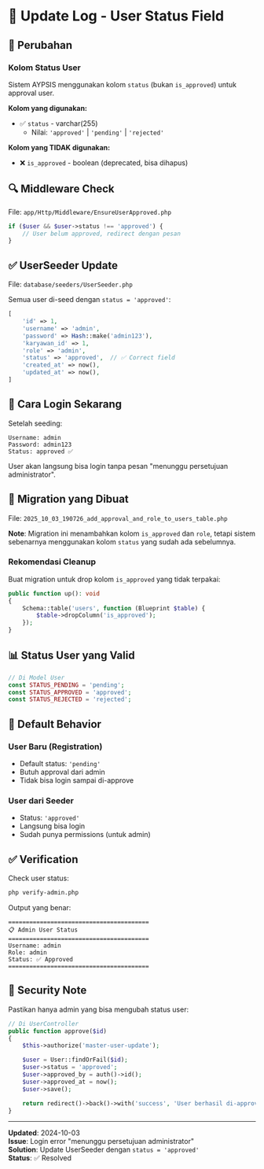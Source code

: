 # 🔧 Update Log - User Status Field

## 📝 Perubahan

### Kolom Status User

Sistem AYPSIS menggunakan kolom `status` (bukan `is_approved`) untuk approval user.

**Kolom yang digunakan:**

-   ✅ `status` - varchar(255)
    -   Nilai: `'approved'` | `'pending'` | `'rejected'`

**Kolom yang TIDAK digunakan:**

-   ❌ `is_approved` - boolean (deprecated, bisa dihapus)

## 🔍 Middleware Check

File: `app/Http/Middleware/EnsureUserApproved.php`

```php
if ($user && $user->status !== 'approved') {
    // User belum approved, redirect dengan pesan
}
```

## ✅ UserSeeder Update

File: `database/seeders/UserSeeder.php`

Semua user di-seed dengan `status = 'approved'`:

```php
[
    'id' => 1,
    'username' => 'admin',
    'password' => Hash::make('admin123'),
    'karyawan_id' => 1,
    'role' => 'admin',
    'status' => 'approved',  // ✅ Correct field
    'created_at' => now(),
    'updated_at' => now(),
]
```

## 🚀 Cara Login Sekarang

Setelah seeding:

```
Username: admin
Password: admin123
Status: approved ✅
```

User akan langsung bisa login tanpa pesan "menunggu persetujuan administrator".

## 🔧 Migration yang Dibuat

File: `2025_10_03_190726_add_approval_and_role_to_users_table.php`

**Note**: Migration ini menambahkan kolom `is_approved` dan `role`, tetapi sistem sebenarnya menggunakan kolom `status` yang sudah ada sebelumnya.

### Rekomendasi Cleanup

Buat migration untuk drop kolom `is_approved` yang tidak terpakai:

```php
public function up(): void
{
    Schema::table('users', function (Blueprint $table) {
        $table->dropColumn('is_approved');
    });
}
```

## 📊 Status User yang Valid

```php
// Di Model User
const STATUS_PENDING = 'pending';
const STATUS_APPROVED = 'approved';
const STATUS_REJECTED = 'rejected';
```

## 🎯 Default Behavior

### User Baru (Registration)

-   Default status: `'pending'`
-   Butuh approval dari admin
-   Tidak bisa login sampai di-approve

### User dari Seeder

-   Status: `'approved'`
-   Langsung bisa login
-   Sudah punya permissions (untuk admin)

## ✅ Verification

Check user status:

```bash
php verify-admin.php
```

Output yang benar:

```
========================================
📋 Admin User Status
========================================
Username: admin
Role: admin
Status: ✅ Approved
========================================
```

## 🔐 Security Note

Pastikan hanya admin yang bisa mengubah status user:

```php
// Di UserController
public function approve($id)
{
    $this->authorize('master-user-update');

    $user = User::findOrFail($id);
    $user->status = 'approved';
    $user->approved_by = auth()->id();
    $user->approved_at = now();
    $user->save();

    return redirect()->back()->with('success', 'User berhasil di-approve!');
}
```

---

**Updated**: 2024-10-03  
**Issue**: Login error "menunggu persetujuan administrator"  
**Solution**: Update UserSeeder dengan `status = 'approved'`  
**Status**: ✅ Resolved
